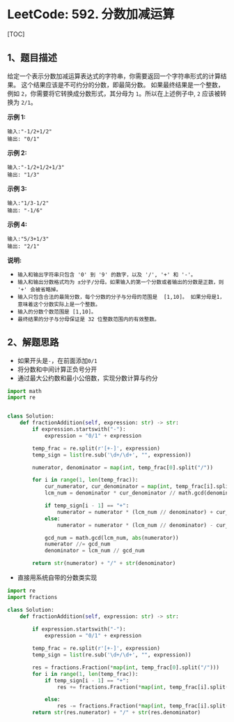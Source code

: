 # LeetCode: 592. 分数加减运算

[TOC]

## 1、题目描述

给定一个表示分数加减运算表达式的字符串，你需要返回一个字符串形式的计算结果。 这个结果应该是不可约分的分数，即最简分数。 如果最终结果是一个整数，例如 `2`，你需要将它转换成分数形式，其分母为 `1`。所以在上述例子中, `2` 应该被转换为 `2/1`。

**示例 1:**

```
输入:"-1/2+1/2"
输出: "0/1"
```


 **示例 2:**

```
输入:"-1/2+1/2+1/3"
输出: "1/3"
```


**示例 3:**

```
输入:"1/3-1/2"
输出: "-1/6"
```


**示例 4:**

```
输入:"5/3+1/3"
输出: "2/1"
```


**说明:**

- `输入和输出字符串只包含 '0' 到 '9' 的数字，以及 '/', '+' 和 '-'。` 
- `输入和输出分数格式均为 ±分子/分母。如果输入的第一个分数或者输出的分数是正数，则 '+' 会被省略掉。`
- `输入只包含合法的最简分数，每个分数的分子与分母的范围是  [1,10]。 如果分母是1，意味着这个分数实际上是一个整数。`
- `输入的分数个数范围是 [1,10]。`
- `最终结果的分子与分母保证是 32 位整数范围内的有效整数。`



## 2、解题思路

- 如果开头是`-`，在前面添加`0/1`
- 将分数和中间计算正负号分开
- 通过最大公约数和最小公倍数，实现分数计算与约分



```python
import math
import re


class Solution:
    def fractionAddition(self, expression: str) -> str:
        if expression.startswith("-"):
            expression = "0/1" + expression

        temp_frac = re.split(r'[+-]', expression)
        temp_sign = list(re.sub('\d+/\d+', "", expression))

        numerator, denominator = map(int, temp_frac[0].split("/"))

        for i in range(1, len(temp_frac)):
            cur_numerator, cur_denominator = map(int, temp_frac[i].split("/"))
            lcm_num = denominator * cur_denominator // math.gcd(denominator, cur_denominator)

            if temp_sign[i - 1] == "+":
                numerator = numerator * (lcm_num // denominator) + cur_numerator * (lcm_num // cur_denominator)
            else:
                numerator = numerator * (lcm_num // denominator) - cur_numerator * (lcm_num // cur_denominator)

            gcd_num = math.gcd(lcm_num, abs(numerator))
            numerator //= gcd_num
            denominator = lcm_num // gcd_num

        return str(numerator) + "/" + str(denominator)
```

- 直接用系统自带的分数类实现



```python
import re
import fractions

class Solution:
    def fractionAddition(self, expression: str) -> str:
   
        if expression.startswith("-"):
            expression = "0/1" + expression

        temp_frac = re.split(r'[+-]', expression)
        temp_sign = list(re.sub('\d+/\d+', "", expression))

        res = fractions.Fraction(*map(int, temp_frac[0].split("/")))
        for i in range(1, len(temp_frac)):
            if temp_sign[i - 1] == "+":
                res += fractions.Fraction(*map(int, temp_frac[i].split("/")))

            else:
                res -= fractions.Fraction(*map(int, temp_frac[i].split("/")))
        return str(res.numerator) + "/" + str(res.denominator)
```

